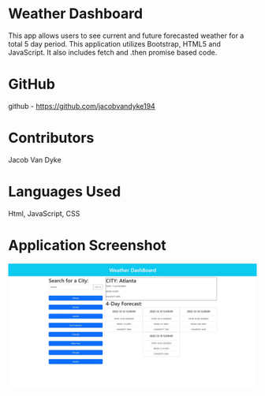 # Weather Dashboard
This app allows users to see current and future forecasted weather for a total 5 day period. This application utilizes Bootstrap, HTML5 and JavaScript. It also includes fetch and .then promise based code. 

# GitHub
github - https://github.com/jacobvandyke194

# Contributors
Jacob Van Dyke

# Languages Used
Html, JavaScript, CSS

# Application Screenshot 

![screenshot](/assets/weather%20SS.JPG)
